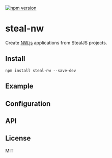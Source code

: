 [![npm version](https://badge.fury.io/js/steal-nw.svg)](http://badge.fury.io/js/steal-nw)

# steal-nw

Create [NW.js](http://nwjs.io/) applications from StealJS projects.

## Install

```shell
npm install steal-nw --save-dev
```

## Example

## Configuration

## API

## License

MIT
